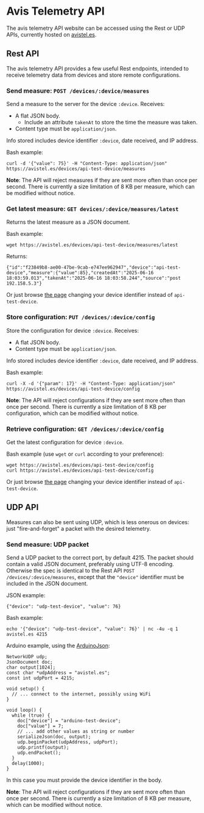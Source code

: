 # Avis Telemetry API

The avis telemetry API website can be accessed using the Rest or UDP APIs,
currently hosted on [avistel.es](https://avistel.es).

## Rest API

The avis telemetry API provides a few useful Rest endpoints,
intended to receive telemetry data from devices and store remote configurations.

### Send measure: `POST /devices/:device/measures`

Send a measure to the server for the device `:device`. Receives:

* A flat JSON body.
  - Include an attribute `takenAt` to store the time the measure was taken.
* Content type must be `application/json`.

Info stored includes device identifier `:device`, date received, and IP address.

Bash example:

```
curl -d '{"value": 75}' -H "Content-Type: application/json" https://avistel.es/devices/api-test-device/measures
```

**Note**:
The API will reject measures if they are sent more often than once per second.
There is currently a size limitation of 8 KB per measure,
which can be modified without notice.

### Get latest measure: `GET devices/:device/measures/latest`

Returns the latest measure as a JSON document.

Bash example:

```
wget https://avistel.es/devices/api-test-device/measures/latest
```

Returns:

```
{"id":"f23849b8-ae00-47be-9cab-e747ee962947","device":"api-test-device","measure":{"value":85},"createdAt":"2025-06-16 18:03:59.013","takenAt":"2025-06-16 18:03:58.244","source":"post 192.158.5.3"}
```

Or just browse [the page](https://avistel.es/devices/api-test-device/measures/latest)
changing your device identifier instead of `api-test-device`.

### Store configuration: `PUT /devices/:device/config`

Store the configuration for device `:device`. Receives:

* A flat JSON body.
* Content type must be `application/json`.

Info stored includes device identifier `:device`, date received, and IP address.

Bash example:

```
curl -X -d '{"param": 17}' -H "Content-Type: application/json" https://avistel.es/devices/api-test-device/config
```

**Note**:
The API will reject configurations if they are sent more often than once per second.
There is currently a size limitation of 8 KB per configuration,
which can be modified without notice.

### Retrieve configuration: `GET /devices/:device/config`

Get the latest configuration for device `:device`.

Bash example (use `wget` or `curl` according to your preference):

```
wget https://avistel.es/devices/api-test-device/config
curl https://avistel.es/devices/api-test-device/config
```

Or just browse [the page](https://avistel.es/devices/api-test-device/config)
changing your device identifier instead of `api-test-device`.

## UDP API

Measures can also be sent using UDP, which is less onerous on devices:
just "fire-and-forget" a packet with the desired telemetry.

### Send measure: UDP packet

Send a UDP packet to the correct port, by default 4215.
The packet should contain a valid JSON document,
preferably using UTF-8 encoding.
Otherwise the spec is identical to the Rest API `POST /devices/:device/measures`,
except that the `"device"` identifier must be included in the JSON document.

JSON example:

```
{"device": "udp-test-device", "value": 76}
```

Bash example:

```
echo '{"device": "udp-test-device", "value": 76}' | nc -4u -q 1 avistel.es 4215
```

Arduino example, using the [ArduinoJson](project):

```
NetworkUDP udp;
JsonDocument doc;
char output[1024];
const char *udpAddress = "avistel.es";
const int udpPort = 4215;

void setup() {
  // ... connect to the internet, possibly using WiFi
}

void loop() {
  while (true) {
    doc["device"] = "arduino-test-device";
    doc["value"] = 7;
    // ... add other values as string or number
    serializeJson(doc, output);
    udp.beginPacket(udpAddress, udpPort);
    udp.printf(output);
    udp.endPacket();
  }
  delay(1000);
}
```

In this case you must provide the device identifier in the body.

**Note**:
The API will reject configurations if they are sent more often than once per second.
There is currently a size limitation of 8 KB per measure,
which can be modified without notice.

